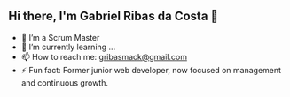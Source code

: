 ## Hi there, I'm Gabriel Ribas da Costa 👋


- 🔭 I’m a Scrum Master
- 🌱 I’m currently learning ...
- 📫 How to reach me: gribasmack@gmail.com
- ⚡ Fun fact: Former junior web developer, now focused on management and continuous growth.

